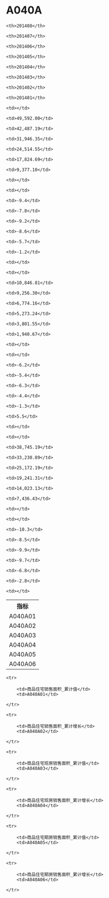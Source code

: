 A040A
======


<table>

<tr>
    <th>指标</th>
    
    <th>201408</th>
    
    <th>201407</th>
    
    <th>201406</th>
    
    <th>201405</th>
    
    <th>201404</th>
    
    <th>201403</th>
    
    <th>201402</th>
    
    <th>201401</th>
    
</tr>


<tr>
    <td>A040A01</td>
    
    <td></td>
    
    <td>49,592.00</td>
    
    <td>42,487.19</td>
    
    <td>31,946.35</td>
    
    <td>24,514.55</td>
    
    <td>17,824.69</td>
    
    <td>9,377.10</td>
    
    <td></td>
    

</tr>

<tr>
    <td>A040A02</td>
    
    <td></td>
    
    <td>-9.4</td>
    
    <td>-7.8</td>
    
    <td>-9.2</td>
    
    <td>-8.6</td>
    
    <td>-5.7</td>
    
    <td>-1.2</td>
    
    <td></td>
    

</tr>

<tr>
    <td>A040A03</td>
    
    <td></td>
    
    <td>10,846.81</td>
    
    <td>9,256.30</td>
    
    <td>6,774.16</td>
    
    <td>5,273.24</td>
    
    <td>3,801.55</td>
    
    <td>1,940.67</td>
    
    <td></td>
    

</tr>

<tr>
    <td>A040A04</td>
    
    <td></td>
    
    <td>-6.2</td>
    
    <td>-5.4</td>
    
    <td>-6.3</td>
    
    <td>-4.4</td>
    
    <td>-1.3</td>
    
    <td>5.5</td>
    
    <td></td>
    

</tr>

<tr>
    <td>A040A05</td>
    
    <td></td>
    
    <td>38,745.19</td>
    
    <td>33,230.89</td>
    
    <td>25,172.19</td>
    
    <td>19,241.31</td>
    
    <td>14,023.13</td>
    
    <td>7,436.43</td>
    
    <td></td>
    

</tr>

<tr>
    <td>A040A06</td>
    
    <td></td>
    
    <td>-10.3</td>
    
    <td>-8.5</td>
    
    <td>-9.9</td>
    
    <td>-9.7</td>
    
    <td>-6.8</td>
    
    <td>-2.8</td>
    
    <td></td>
    

</tr>


</table>

<table>
    
    <tr>

        <td>商品住宅销售面积_累计值</td>
        <td>A040A01</td>

    </tr>
    
    <tr>

        <td>商品住宅销售面积_累计增长</td>
        <td>A040A02</td>

    </tr>
    
    <tr>

        <td>商品住宅现房销售面积_累计值</td>
        <td>A040A03</td>

    </tr>
    
    <tr>

        <td>商品住宅现房销售面积_累计增长</td>
        <td>A040A04</td>

    </tr>
    
    <tr>

        <td>商品住宅期房销售面积_累计值</td>
        <td>A040A05</td>

    </tr>
    
    <tr>

        <td>商品住宅期房销售面积_累计增长</td>
        <td>A040A06</td>

    </tr>
    
</table>